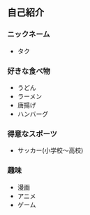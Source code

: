 ## 自己紹介

### ニックネーム
* タク

### 好きな食べ物
* うどん
* ラーメン
* 唐揚げ
* ハンバーグ

### 得意なスポーツ
* サッカー(小学校～高校)

### 趣味
* 漫画
* アニメ
* ゲーム

